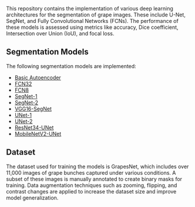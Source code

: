 This repository contains the implementation of various deep learning architectures for the segmentation of grape images. These include U-Net, SegNet, and Fully Convolutional Networks (FCNs). The performance of these models is assessed using metrics like accuracy, Dice coefficient, Intersection over Union (IoU), and focal loss.

## Segmentation Models
The following segmentation models are implemented:
- [Basic Autoencoder](Shwetha_Basic%20Autoencoder.ipynb)
- [FCN32](Shwetha_FCN32.ipynb)
- [FCN8](Shwetha_FCN8.ipynb)
- [SegNet-1](Shwetha_SEGNET1.ipynb)
- [SegNet-2](Shwetha_SEGNET2.ipynb)
- [VGG16-SegNet](Shwetha_VGG16SegNet.ipynb)
- [UNet-1](Shwetha_UNET1.ipynb)
- [UNet-2](Shwetha_UNET2.ipynb)
- [ResNet34-UNet](Shwetha_ResNet34+UNET.ipynb)
- [MobileNetV2-UNet](Shwetha_MobileNetV2+UNET.ipynb)


## Dataset

The dataset used for training the models is GrapesNet, which includes over 11,000 images of grape bunches captured under various conditions. A subset of these images is manually annotated to create binary masks for training. Data augmentation techniques such as zooming, flipping, and contrast changes are applied to increase the dataset size and improve model generalization.
